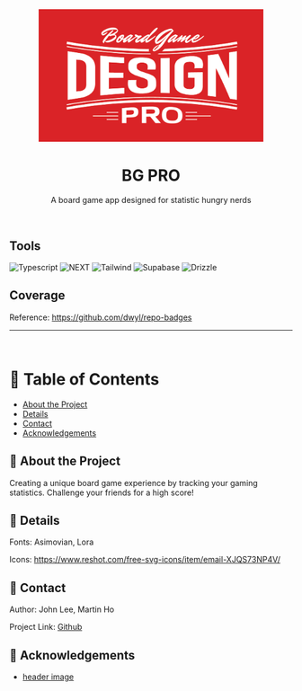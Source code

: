 <div align="center">

  <img src="assets/header.png" alt="logo" width="400" height="auto" />
  <h1>BG PRO</h1>
  
  <p>
    A board game app designed for statistic hungry nerds
  </p>

</div>

<br />

<!-- Badges -->

## Tools

![Typescript](https://img.shields.io/badge/TypeScript-007ACC?style=for-the-badge&logo=typescript&logoColor=white)
![NEXT](https://img.shields.io/badge/next%20js-000000?style=for-the-badge&logo=nextdotjs&logoColor=white)
![Tailwind](https://img.shields.io/badge/Tailwind_CSS-38B2AC?style=for-the-badge&logo=tailwind-css&logoColor=white)
![Supabase](https://img.shields.io/badge/Supabase-181818?style=for-the-badge&logo=supabase&logoColor=white)
![Drizzle](https://img.shields.io/badge/drizzle-C5F74F?style=for-the-badge&logo=drizzle&logoColor=black)

## Coverage

Reference: https://github.com/dwyl/repo-badges

---

<br />

<!-- Table of Contents -->

# :notebook_with_decorative_cover: Table of Contents

- [About the Project](#star2-about-the-project)
- [Details](#floppy_disk-details)
- [Contact](#handshake-contact)
- [Acknowledgements](#gem-acknowledgements)

<!-- About the Project -->

## :star2: About the Project

Creating a unique board game experience by tracking your gaming statistics. Challenge your friends for a high score!

## :floppy_disk: Details

Fonts: Asimovian, Lora

Icons: https://www.reshot.com/free-svg-icons/item/email-XJQS73NP4V/

## :handshake: Contact

Author: John Lee, Martin Ho

Project Link: [Github](https://github.com/minimartzz/bgpro)

<!-- Acknowledgments -->

## :gem: Acknowledgements

- [header image](https://boardgamedesignlab.com/pro/)
